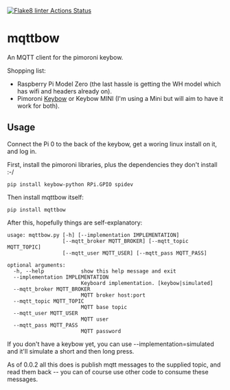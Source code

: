 [![Flake8 linter Actions Status](https://github.com/gerrowadat/mqttbow/workflows/Flake8%20linter/badge.svg)](https://github.com/gerrowadat/mqttbow/actions)
# mqttbow
An MQTT client for the pimoroni keybow.

Shopping list:
  - Raspberry Pi Model Zero (the last hassle is getting the WH model which has wifi and headers already on).
  - Pimoroni [Keybow](https://shop.pimoroni.com/products/keybow) or Keybow MINI (I'm using a Mini but will aim to have it work for both).

## Usage

Connect the Pi 0 to the back of the keybow, get a woring linux install on it, and log in.

First, install the pimoroni libraries, plus the dependencies they don't install :-/


```
pip install keybow-python RPi.GPIO spidev

```

Then install mqttbow itself:


```
pip install mqttbow
```

After this, hopefully things are self-explanatory:

```
usage: mqttbow.py [-h] [--implementation IMPLEMENTATION]
                  [--mqtt_broker MQTT_BROKER] [--mqtt_topic MQTT_TOPIC]
                  [--mqtt_user MQTT_USER] [--mqtt_pass MQTT_PASS]

optional arguments:
  -h, --help            show this help message and exit
  --implementation IMPLEMENTATION
                        Keyboard implementation. [keybow|simulated]
  --mqtt_broker MQTT_BROKER
                        MQTT broker host:port
  --mqtt_topic MQTT_TOPIC
                        MQTT base topic
  --mqtt_user MQTT_USER
                        MQTT user
  --mqtt_pass MQTT_PASS
                        MQTT password
```

If you don't have a keybow yet, you can use --implementation=simulated and it'll simulate a short and then long press.

As of 0.0.2 all this does is publish mqtt messages to the supplied topic, and read them back -- you can of course use other code to consume these messages.
